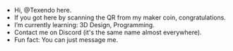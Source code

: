 - Hi, @Texendo here.
- If you got here by scanning the QR from my maker coin, congratulations.
- I’m currently learning: 3D Design, Programming.
- Contact me on Discord (it's the same name almost everywhere).
- Fun fact: You can just message me.
